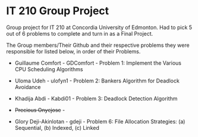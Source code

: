 <h1>IT 210 Group Project</h1>

Group project for IT 210 at Concordia University of Edmonton. Had to pick 5 out of 6 problems to complete and turn in as a Final Project.

The Group members/Their Github and their respective problems they were responsible for listed below, in order of their Problems.


- Guillaume Comfort - GDComfort - Problem 1:  Implement the Various CPU Scheduling Algorithms

- Uloma Udeh - ulofyn1 - Problem 2: Bankers Algorithm for Deadlock Avoidance

- Khadija Abdi - Kabdi01 - Problem 3: Deadlock Detection Algorithm

- ~~Precious Onyejose~~ -

- Glory Deji-Akinlotan - gdeji - Problem 6: File Allocation Strategies: (a) Sequential, (b) Indexed, (c) Linked


